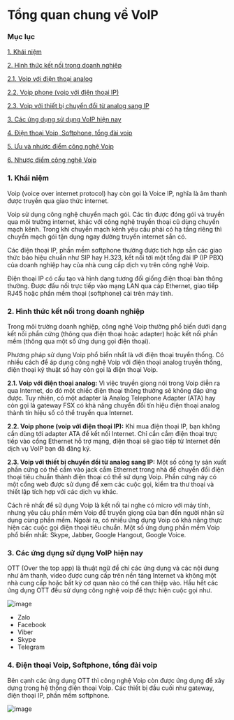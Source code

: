 # Tổng quan chung về VoIP

### Mục lục

[1. Khái niệm](#1)

[2. Hình thức kết nối trong doanh nghiệp](#2)

[2.1. Voip với điện thoại analog](#2.1)

[2.2. Voip phone (voip với điện thoại IP)](#2.2)

[2.3. Voip với thiết bị chuyển đổi từ analog sang IP](#2.3)

[3. Các ứng dụng sử dụng VoIP hiện nay](#3)

[4. Điện thoại Voip, Softphone, tổng đài voip](#4)

[5. Ưu và nhược điểm công nghệ Voip](#5)

[6. Nhược điểm công nghệ Voip](#6)


### <a name="1"> 1. Khái niệm </a>
Voip (voice over internet protocol) hay còn gọi là Voice IP, nghĩa là âm thanh được truyền qua giao thức internet.

Voip sử dụng công nghệ chuyển mạch gói. Các tin được đóng gói và truyền qua môi trường internet, khác với công nghệ truyền thoại cũ dùng chuyển mạch kênh. Trong khi chuyển mạch kênh yêu cầu phải có hạ tầng riêng thì chuyển mạch gói tận dụng ngay đường truyền internet sẵn có. 

Các điện thoại IP, phần mềm softphone thường được tích hợp sẵn các giao thức báo hiệu chuẩn như SIP hay H.323, kết nối tới một tổng đài IP (IP PBX) của doanh nghiệp hay của nhà cung cấp dịch vụ trên công nghệ Voip.

Điện thoại IP có cấu tạo và hình dạng tương đối giống điện thoại bàn thông thường. Được đấu nối trực tiếp vào mạng LAN qua cáp Ethernet, giao tiếp RJ45 hoặc phần mềm thoại (softphone) cài trên máy tính.

### <a name="2">2. Hình thức kết nối trong doanh nghiệp</a>
Trong môi trường doanh nghiệp, công nghệ Voip thường phổ biến dưới dạng kết nối phần cứng (thông qua điện thoại hoặc adapter) hoặc kết nối phần mềm (thông qua một số ứng dụng gọi điện thoại).

Phương pháp sử dụng Voip phổ biến nhất là với điện thoại truyền thống. Có nhiều cách để áp dụng công nghệ Voip với điện thoại analog truyền thống, điện thoại kỹ thuật số hay còn gọi là điện thoại Voip.

<a name="2.1"> **2.1. Voip với điện thoại analog:** </a>
Vì việc truyền giọng nói trong Voip diễn ra qua Internet, do đó một chiếc điện thoại thông thường sẽ không đáp ứng được. Tuy nhiên, có một adapter là Analog Telephone Adapter (ATA) hay còn gọi là gateway FSX có khả năng chuyển đổi tín hiệu điện thoại analog thành tín hiệu số có thể truyền qua Internet.

<a name="2.2"> **2.2. Voip phone (voip với điện thoại IP):** </a>
Khi mua điện thoại IP, bạn không cần dùng tới adapter ATA để kết nối Internet. Chỉ cần cắm điện thoại trực tiếp vào cổng Ethernet hỗ trợ mạng, điện thoại sẽ giao tiếp từ Internet đến dịch vụ VoIP bạn đã đăng ký.

<a name="2.3"> **2.3. Voip với thiết bị chuyển đổi từ analog sang IP:** </a>
Một số công ty sản xuất phần cứng có thể cắm vào jack cắm Ethernet trong nhà để chuyển đổi điện thoại tiêu chuẩn thành điện thoại có thể sử dụng Voip. Phần cứng này có một cổng web được sử dụng để xem các cuộc gọi, kiểm tra thư thoại và thiết lập tích hợp với các dịch vụ khác.

Cách rẻ nhất để sử dụng Voip là kết nối tai nghe có micro với máy tính, nhưng yêu cầu phần mềm Voip để truyền giọng của bạn đến người nhận sử dụng cùng phần mềm. Ngoài ra, có nhiều ứng dụng Voip có khả năng thực hiện các cuộc gọi điện thoại tiêu chuẩn. Một số ứng dụng phần mềm Voip phổ biến nhất: Skype, Jabber, Google Hangout, Google Voice.

### <a name="3"> 3. Các ứng dụng sử dụng VoIP hiện nay </a>
OTT (Over the top app) là thuật ngữ để chỉ các ứng dụng và các nội dung như âm thanh, video được cung cấp trên nền tảng Internet và không một nhà cung cấp hoặc bất kỳ cơ quan nào có thể can thiệp vào. Hầu hết các ứng dụng OTT đều sử dụng công nghệ voip để thực hiện cuộc gọi như.

![image](https://user-images.githubusercontent.com/69178270/136876890-8437f6f1-6439-4764-a001-ad1d588dc12c.png)

- Zalo
- Facebook
- Viber
- Skype
- Telegram

### <a name="4"> 4. Điện thoại Voip, Softphone, tổng đài voip </a>
Bên cạnh các ứng dụng OTT thì công nghệ Voip còn được ứng dụng để xây dựng trong hệ thống điện thoại Voip. Các thiết bị đầu cuối như gateway, điện thoại IP, phần mềm softphone.

![image](https://user-images.githubusercontent.com/69178270/136876844-c9b746dd-0a61-4d1c-83b5-978dd2c0afec.png)

